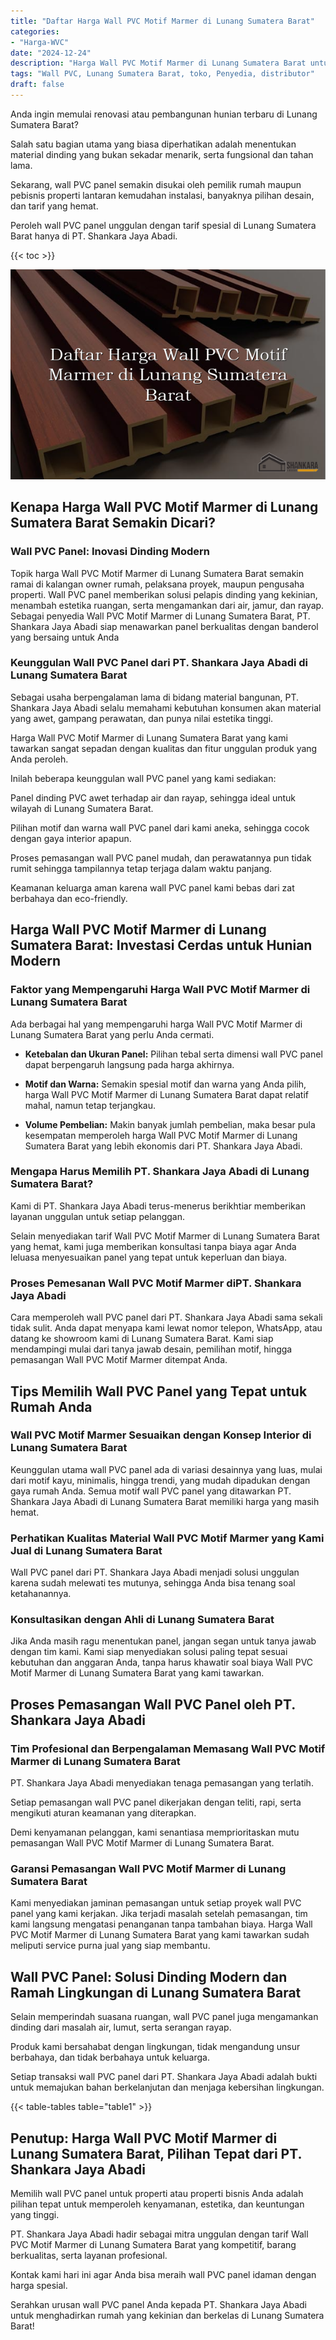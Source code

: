 ```yaml
---
title: "Daftar Harga Wall PVC Motif Marmer di Lunang Sumatera Barat"
categories: 
- "Harga-WVC"
date: "2024-12-24"
description: "Harga Wall PVC Motif Marmer di Lunang Sumatera Barat untuk tempat tinggal, office, serta ritel. Panel unggulan, beragam motif, warna modern, dengan servis instalasi dikerjakan oleh tenaga ahli berpengalaman dan jaminan resmi!|Servis penyediaan Wall PVC Motif Marmer di Lunang Sumatera Barat untuk keperluan rumah, office, maupun gerai, dengan produk terbaik dan instalasi oleh teknisi ahli serta garansi resmi.|Alternatif Wall PVC Motif Marmer di Lunang Sumatera Barat yang terpercaya bagi hunian, kantor, dan gerai, dengan material terbaik dan pemasangan oleh tenaga ahli profesional dan kepastian resmi.|Penjualan Wall PVC Motif Marmer di Lunang Sumatera Barat bagi rumah, kantor, dan gerai, beserta material terbaik dan penempatan dikerjakan oleh teknisi profesional, lengkap beserta garansi resmi.}"
tags: "Wall PVC, Lunang Sumatera Barat, toko, Penyedia, distributor"
draft: false
---
```


Anda ingin memulai renovasi atau pembangunan hunian terbaru di Lunang Sumatera Barat?

Salah satu bagian utama yang biasa diperhatikan adalah menentukan material dinding yang bukan sekadar menarik, serta fungsional dan tahan lama.

Sekarang, wall PVC panel semakin disukai oleh pemilik rumah maupun pebisnis properti lantaran kemudahan instalasi, banyaknya pilihan desain, dan tarif yang hemat.

Peroleh wall PVC panel unggulan dengan tarif spesial di Lunang Sumatera Barat hanya di PT. Shankara Jaya Abadi.

{{< toc >}}

![Daftar Harga Wall PVC Motif Marmer di Lunang Sumatera Barat](/images/Harga-WVC/Daftar-Harga-Wall-PVC-Motif-Marmer-di-Lunang-Sumatera-Barat.png)


## Kenapa Harga Wall PVC Motif Marmer di Lunang Sumatera Barat Semakin Dicari?

### Wall PVC Panel: Inovasi Dinding Modern

Topik harga Wall PVC Motif Marmer di Lunang Sumatera Barat semakin ramai di kalangan owner rumah, pelaksana proyek, maupun pengusaha properti. Wall PVC panel memberikan solusi pelapis dinding yang kekinian, menambah estetika ruangan, serta mengamankan dari air, jamur, dan rayap. Sebagai penyedia Wall PVC Motif Marmer di Lunang Sumatera Barat, PT. Shankara Jaya Abadi siap menawarkan panel berkualitas dengan banderol yang bersaing untuk Anda

### Keunggulan Wall PVC Panel dari PT. Shankara Jaya Abadi di Lunang Sumatera Barat

Sebagai usaha berpengalaman lama di bidang material bangunan, PT. Shankara Jaya Abadi selalu memahami kebutuhan konsumen akan material yang awet, gampang perawatan, dan punya nilai estetika tinggi.

Harga Wall PVC Motif Marmer di Lunang Sumatera Barat yang kami tawarkan sangat sepadan dengan kualitas dan fitur unggulan produk yang Anda peroleh.

Inilah beberapa keunggulan wall PVC panel yang kami sediakan:

Panel dinding PVC awet terhadap air dan rayap, sehingga ideal untuk wilayah di Lunang Sumatera Barat.

Pilihan motif dan warna wall PVC panel dari kami aneka, sehingga cocok dengan gaya interior apapun.

Proses pemasangan wall PVC panel mudah, dan perawatannya pun tidak rumit sehingga tampilannya tetap terjaga dalam waktu panjang.

Keamanan keluarga aman karena wall PVC panel kami bebas dari zat berbahaya dan eco-friendly.

## Harga Wall PVC Motif Marmer di Lunang Sumatera Barat: Investasi Cerdas untuk Hunian Modern

### Faktor yang Mempengaruhi Harga Wall PVC Motif Marmer di Lunang Sumatera Barat

Ada berbagai hal yang mempengaruhi harga Wall PVC Motif Marmer di Lunang Sumatera Barat yang perlu Anda cermati.

- **Ketebalan dan Ukuran Panel:** Pilihan tebal serta dimensi wall PVC panel dapat berpengaruh langsung pada harga akhirnya.

- **Motif dan Warna:** Semakin spesial motif dan warna yang Anda pilih, harga Wall PVC Motif Marmer di Lunang Sumatera Barat dapat relatif mahal, namun tetap terjangkau.

- **Volume Pembelian:** Makin banyak jumlah pembelian, maka besar pula kesempatan memperoleh harga Wall PVC Motif Marmer di Lunang Sumatera Barat yang lebih ekonomis dari PT. Shankara Jaya Abadi.

### Mengapa Harus Memilih PT. Shankara Jaya Abadi di Lunang Sumatera Barat?

Kami di PT. Shankara Jaya Abadi terus-menerus berikhtiar memberikan layanan unggulan untuk setiap pelanggan.

Selain menyediakan tarif Wall PVC Motif Marmer di Lunang Sumatera Barat yang hemat, kami juga memberikan konsultasi tanpa biaya agar Anda leluasa menyesuaikan panel yang tepat untuk keperluan dan biaya.

### Proses Pemesanan Wall PVC Motif Marmer diPT. Shankara Jaya Abadi

Cara memperoleh wall PVC panel dari PT. Shankara Jaya Abadi sama sekali tidak sulit. Anda dapat menyapa kami lewat nomor telepon, WhatsApp, atau datang ke showroom kami di Lunang Sumatera Barat. Kami siap mendampingi mulai dari tanya jawab desain, pemilihan motif, hingga pemasangan Wall PVC Motif Marmer ditempat Anda.

## Tips Memilih Wall PVC Panel yang Tepat untuk Rumah Anda

### Wall PVC Motif Marmer Sesuaikan dengan Konsep Interior di Lunang Sumatera Barat

Keunggulan utama wall PVC panel ada di variasi desainnya yang luas, mulai dari motif kayu, minimalis, hingga trendi, yang mudah dipadukan dengan gaya rumah Anda. Semua motif wall PVC panel yang ditawarkan PT. Shankara Jaya Abadi di Lunang Sumatera Barat memiliki harga yang masih hemat.

### Perhatikan Kualitas Material Wall PVC Motif Marmer yang Kami Jual di Lunang Sumatera Barat

Wall PVC panel dari PT. Shankara Jaya Abadi menjadi solusi unggulan karena sudah melewati tes mutunya, sehingga Anda bisa tenang soal ketahanannya.

### Konsultasikan dengan Ahli di Lunang Sumatera Barat

Jika Anda masih ragu menentukan panel, jangan segan untuk tanya jawab dengan tim kami. Kami siap menyediakan solusi paling tepat sesuai kebutuhan dan anggaran Anda, tanpa harus khawatir soal biaya Wall PVC Motif Marmer di Lunang Sumatera Barat yang kami tawarkan.

## Proses Pemasangan Wall PVC Panel oleh PT. Shankara Jaya Abadi

### Tim Profesional dan Berpengalaman Memasang Wall PVC Motif Marmer di Lunang Sumatera Barat

PT. Shankara Jaya Abadi menyediakan tenaga pemasangan yang terlatih.

Setiap pemasangan wall PVC panel dikerjakan dengan teliti, rapi, serta mengikuti aturan keamanan yang diterapkan.

Demi kenyamanan pelanggan, kami senantiasa memprioritaskan mutu pemasangan Wall PVC Motif Marmer di Lunang Sumatera Barat.

### Garansi Pemasangan Wall PVC Motif Marmer di Lunang Sumatera Barat

Kami menyediakan jaminan pemasangan untuk setiap proyek wall PVC panel yang kami kerjakan. Jika terjadi masalah setelah pemasangan, tim kami langsung mengatasi penanganan tanpa tambahan biaya. Harga Wall PVC Motif Marmer di Lunang Sumatera Barat yang kami tawarkan sudah meliputi service purna jual yang siap membantu.

## Wall PVC Panel: Solusi Dinding Modern dan Ramah Lingkungan di Lunang Sumatera Barat

Selain memperindah suasana ruangan, wall PVC panel juga mengamankan dinding dari masalah air, lumut, serta serangan rayap.

Produk kami bersahabat dengan lingkungan, tidak mengandung unsur berbahaya, dan tidak berbahaya untuk keluarga.

Setiap transaksi wall PVC panel dari PT. Shankara Jaya Abadi adalah bukti untuk memajukan bahan berkelanjutan dan menjaga kebersihan lingkungan.

{{< table-tables table="table1" >}}

## Penutup: Harga Wall PVC Motif Marmer di Lunang Sumatera Barat, Pilihan Tepat dari PT. Shankara Jaya Abadi

Memilih wall PVC panel untuk properti atau properti bisnis Anda adalah pilihan tepat untuk memperoleh kenyamanan, estetika, dan keuntungan yang tinggi.

PT. Shankara Jaya Abadi hadir sebagai mitra unggulan dengan tarif Wall PVC Motif Marmer di Lunang Sumatera Barat yang kompetitif, barang berkualitas, serta layanan profesional.

Kontak kami hari ini agar Anda bisa meraih wall PVC panel idaman dengan harga spesial.

Serahkan urusan wall PVC panel Anda kepada PT. Shankara Jaya Abadi untuk menghadirkan rumah yang kekinian dan berkelas di Lunang Sumatera Barat!